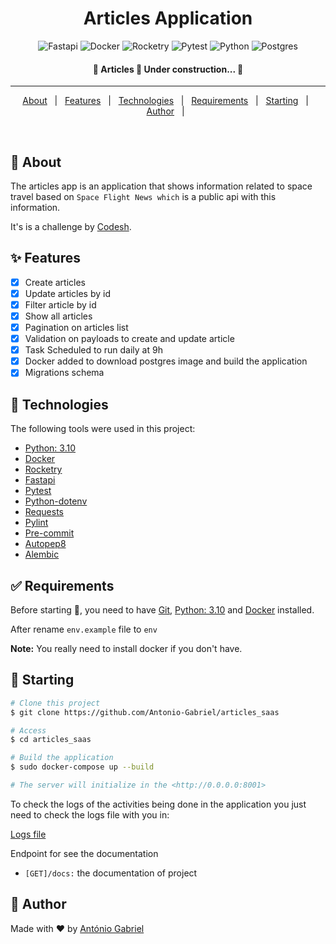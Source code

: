 
<h1 align="center">Articles Application</h1>

<span align="center">

![Fastapi](https://img.shields.io/badge/fastapi-6DA55F?style=for-the-badge&logo=fastapi&logoColor=white)
![Docker](https://img.shields.io/badge/docker-%23007ACC.svg?style=for-the-badge&logo=docker&logoColor=white)
![Rocketry](https://img.shields.io/badge/rocketry-black?style=for-the-badge&logo=rocketry%20web%20tokens)
![Pytest](https://img.shields.io/badge/Pyttest-%23404d59.svg?style=for-the-badge&logo=pytest&logoColor=%2361DAFB)
![Python](https://img.shields.io/badge/python-%23316192.svg?style=for-the-badge&logo=python&logoColor=white)
![Postgres](https://img.shields.io/badge/postgres-%23316192.svg?style=for-the-badge&logo=postgresql&logoColor=white)

</span>

<h4 align="center"> 
	🚧  Articles 🚀 Under construction...  🚧
</h4> 

<hr />

<p align="center">
  <a href="#dart-about">About</a> &#xa0; | &#xa0; 
  <a href="#sparkles-features">Features</a> &#xa0; | &#xa0;
  <a href="#rocket-technologies">Technologies</a> &#xa0; | &#xa0;
  <a href="#white_check_mark-requirements">Requirements</a> &#xa0; | &#xa0;
  <a href="#checkered_flag-starting">Starting</a> &#xa0; | &#xa0;
  <a href="#memo-license">Author</a> &#xa0; | &#xa0;  
</p>

<br>

## :dart: About ##

The articles app is an application that shows information related to space travel based on `Space Flight News which` is a public api with this information.

It's is a challenge by [Codesh](https://coodesh.com/).

## :sparkles: Features ##

- [x] Create articles
- [x] Update articles by id
- [x] Filter article by id
- [x] Show all articles
- [x] Pagination on articles list
- [x] Validation on payloads to create and update article
- [x] Task Scheduled to run daily at 9h
- [x] Docker added to download postgres image and build the application
- [x] Migrations schema

## :rocket: Technologies ##

The following tools were used in this project:

- [Python: 3.10](https://www.python.org/)
- [Docker](https://www.docker.com/)
- [Rocketry](https://rocketry.readthedocs.io/en/stable/)
- [Fastapi](https://fastapi.tiangolo.com/)
- [Pytest](https://docs.pytest.org/en/7.2.x/)
- [Python-dotenv](https://pypi.org/project/python-dotenv/)
- [Requests](https://requests.readthedocs.io/en/latest/)
- [Pylint](https://pylint.pycqa.org/en/latest/)
- [Pre-commit](https://pre-commit.com/)
- [Autopep8](https://pypi.org/project/autopep8/#installation)
- [Alembic](https://alembic.sqlalchemy.org/en/latest/)

## :white_check_mark: Requirements ##

Before starting :checkered_flag:, you need to have [Git](https://git-scm.com), [Python: 3.10](https://www.python.org/) and [Docker](https://www.docker.com/) installed.

After rename `env.example` file to `env`

<b>Note:</b> You really need to install docker if you don't have.

## :checkered_flag: Starting ##

```bash
# Clone this project
$ git clone https://github.com/Antonio-Gabriel/articles_saas

# Access
$ cd articles_saas

# Build the application
$ sudo docker-compose up --build

# The server will initialize in the <http://0.0.0.0:8001>
```

To check the logs of the activities being done in the application you just need to check the logs file with you in:

[Logs file](src/application/security/logs/)

Endpoint for see the documentation

- `[GET]/docs:` the documentation of project

## :memo: Author ##

Made with :heart: by <a href="https://github.com/Antonio-Gabriel" target="_blank">António Gabriel</a>
